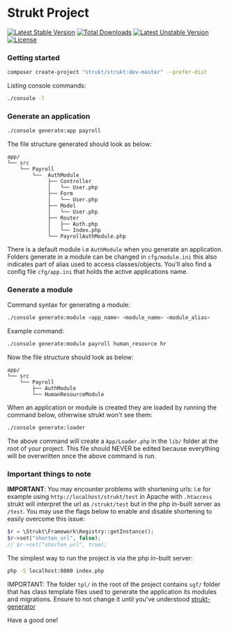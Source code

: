 Strukt Project
==============

[![Latest Stable Version](https://poser.pugx.org/strukt/strukt/v/stable)](https://packagist.org/packages/strukt/strukt)
[![Total Downloads](https://poser.pugx.org/strukt/strukt/downloads)](https://packagist.org/packages/strukt/strukt)
[![Latest Unstable Version](https://poser.pugx.org/strukt/strukt/v/unstable)](https://packagist.org/packages/strukt/strukt)
[![License](https://poser.pugx.org/strukt/strukt/license)](https://packagist.org/packages/strukt/strukt)

### Getting started

```sh
composer create-project "strukt/strukt:dev-master" --prefer-dist
```

Listing console commands:

```sh
./console -l
```

### Generate an application

```sh
./console generate:app payroll
```

The file structure generated should look as below:

```
app/
└── src
    └── Payroll
        └──  AuthModule
             ├── Controller
             │   └── User.php
             ├── Form
             │   └── User.php
             ├── Model
             │   └── User.php
             ├── Router
             │   ├── Auth.php
             │   └── Index.php
             └── PayrollAuthModule.php
```

There is a default module i.e `AuthModule` when you generate an application. Folders generate in a module can be changed in `cfg/module.ini` this also indicates part of alias used to access classes/objects. You'll also find a config file `cfg/app.ini` that holds the active applications name.

### Generate a module

Command syntax for generating a module:

```sh
./console generate:module <app_name> <module_name> <module_alias>
```

Example command:

```sh
./console generate:module payroll human_resource hr
```

Now the file structure should look as below:

```
app/
└── src
    └── Payroll
        ├── AuthModule
        └── HumanResourceModule
```

When an application or module is created they are loaded by running the command below, otherwise strukt won't see them:

```sh
./console generate:loader
```

The above command will create a `App/Loader.php` in the `lib/` folder at the root of your project. This file should NEVER be edited because everything will be overwritten once the above command is run. 

### Important things to note

**IMPORTANT**: You may encounter problems with shortening urls: i.e for example using `http://localhost/strukt/test` in Apache with `.htaccess` strukt will interpret the url as `/strukt/test` but in the php in-built server as `/test`. You may use the flags below to enable and disable shortening to easily overcome this issue:

```php
$r = \Strukt\Framework\Registry::getInstance();
$r->set("shorten_url", false);
// $r->set("shorten_url", true); 
```

The simplest way to run the project is via the php in-built server:

```sh
php -S localhost:8080 index.php
```

IMPORTANT: The folder `tpl/` in the root of the project contains `sgf/` folder that has class template files used to generate the application its modules and migrations. Ensure to not change it until you've understood [strukt-generator](https://github.com/pitsolu/strukt-generator)

Have a good one!
